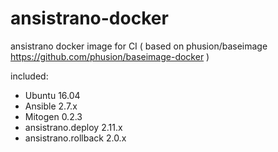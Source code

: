 # ansistrano-docker
ansistrano docker image for CI ( based on phusion/baseimage https://github.com/phusion/baseimage-docker )

included:
 * Ubuntu 16.04
 * Ansible 2.7.x
 * Mitogen 0.2.3
 * ansistrano.deploy 2.11.x
 * ansistrano.rollback 2.0.x
